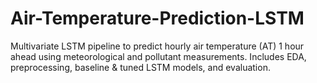 # Air-Temperature-Prediction-LSTM
Multivariate LSTM pipeline to predict hourly air temperature (AT) 1 hour ahead using meteorological and pollutant measurements. Includes EDA, preprocessing, baseline &amp; tuned LSTM models, and evaluation.
